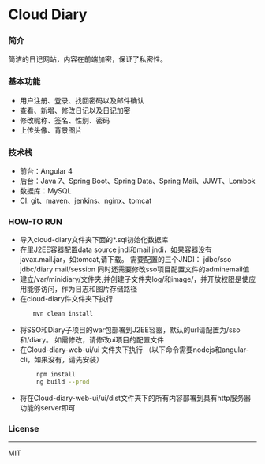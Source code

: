 # Cloud Diary

### 简介
简洁的日记网站，内容在前端加密，保证了私密性。

### 基本功能
+ 用户注册、登录、找回密码以及邮件确认
+ 查看、新增、修改日记以及日记加密
+ 修改昵称、签名、性别、密码
+ 上传头像、背景图片

### 技术栈
+ 前台：Angular 4
+ 后台：Java 7、Spring Boot、Spring Data、Spring Mail、JJWT、Lombok
+ 数据库：MySQL
+ CI: git、maven、jenkins、nginx、tomcat

### HOW-TO RUN
+ 导入cloud-diary文件夹下面的*.sql初始化数据库
+ 在里J2EE容器配置data source jndi和mail jndi，如果容器没有javax.mail.jar，如tomcat,请下载。
需要配置的三个JNDI： jdbc/sso jdbc/diary mail/session
同时还需要修改sso项目配置文件的adminemail值
+ 建立/var/minidiary/文件夹,并创建子文件夹log/和image/，并开放权限是使应用能够访问，作为日志和图片存储路径
+ 在cloud-diary件文件夹下执行
 ```sh
        mvn clean install
```
+ 将SSO和Diary子项目的war包部署到J2EE容器，默认的url请配置为/sso和/diary。
如需修改，请修改ui项目的配置文件
+ 在Cloud-diary-web-ui/ui 文件夹下执行 （以下命令需要nodejs和angular-cli，如果没有，请先安装）
```sh
        npm install
        ng build --prod
``` 


+ 将在Cloud-diary-web-ui/ui/dist文件夹下的所有内容部署到具有http服务器功能的server即可
### License
---
MIT

